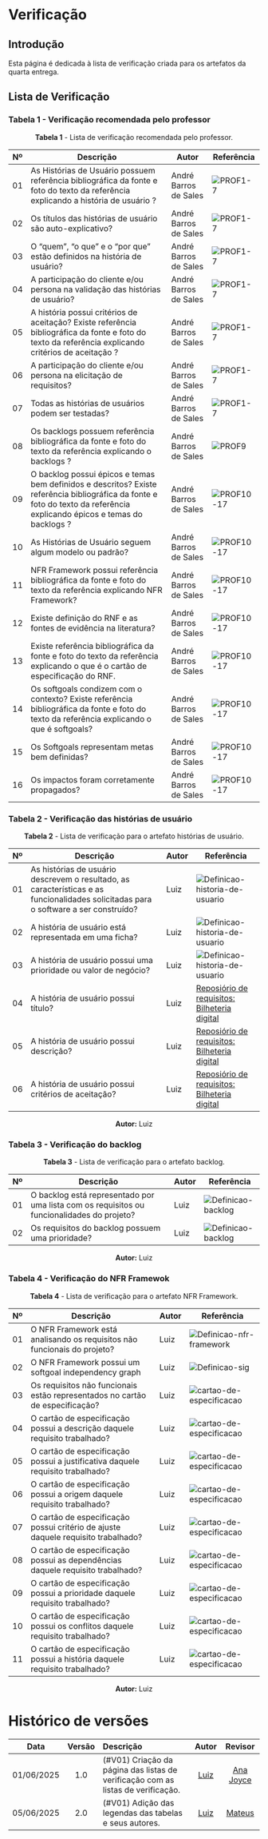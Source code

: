 # Verificação

## Introdução

Esta página é dedicada à lista de verificação criada para os artefatos da quarta entrega.

## Lista de Verificação

### Tabela 1 - Verificação recomendada pelo professor

<font><p style="text-align: center">**Tabela 1** - Lista de verificação recomendada pelo professor.</p></font>

| Nº  | Descrição                          | Autor                  | Referência                |
|-----|------------------------------------|------------------------|---------------------------|
| 01  | As Histórias de Usuário possuem referência bibliográfica da fonte e foto do texto da referência explicando a história de usuário ? | André Barros de Sales  |   ![PROF1-7](../images/verificacao-quarta-entrega/PROF1-7.png) |
| 02  | Os títulos das histórias de usuário são auto-explicativo? | André Barros de Sales  |   ![PROF1-7](../images/verificacao-quarta-entrega/PROF1-7.png)                         |
| 03  | O “quem”, “o que” e o “por que” estão definidos na história de usuário? | André Barros de Sales  |   ![PROF1-7](../images/verificacao-quarta-entrega/PROF1-7.png)                         |
| 04  | A participação do cliente e/ou persona na validação das histórias de usuário? | André Barros de Sales  |   ![PROF1-7](../images/verificacao-quarta-entrega/PROF1-7.png)                         |
| 05  | A história possui critérios de aceitação? Existe referência bibliográfica da fonte e foto do texto da referência explicando critérios de aceitação ? | André Barros de Sales  |   ![PROF1-7](../images/verificacao-quarta-entrega/PROF1-7.png)                         |
| 06  | A participação do cliente e/ou persona na elicitação de requisitos? | André Barros de Sales  |   ![PROF1-7](../images/verificacao-quarta-entrega/PROF1-7.png)                         |
| 07  | Todas as histórias de usuários podem ser testadas? | André Barros de Sales  |   ![PROF1-7](../images/verificacao-quarta-entrega/PROF1-7.png)                         |
| 08  | Os backlogs possuem referência bibliográfica da fonte e foto do texto da referência explicando o backlogs ? | André Barros de Sales  |   ![PROF9](../images/verificacao-quarta-entrega/PROF9.png)                         |
| 09  | O backlog possui épicos e temas bem definidos e descritos? Existe referência bibliográfica da fonte e foto do texto da referência explicando épicos e temas do backlogs ? | André Barros de Sales  |   ![PROF10-17](../images/verificacao-quarta-entrega/PROF10-17.png)                         |
| 10  | As Histórias de Usuário seguem algum modelo ou padrão? | André Barros de Sales  |   ![PROF10-17](../images/verificacao-quarta-entrega/PROF10-17.png)                         |
| 11  | NFR Framework possui referência bibliográfica da fonte e foto do texto da referência explicando NFR Framework?  | André Barros de Sales  |   ![PROF10-17](../images/verificacao-quarta-entrega/PROF10-17.png)                         |
| 12  | Existe definição do RNF e as fontes de evidência na literatura?  | André Barros de Sales  |   ![PROF10-17](../images/verificacao-quarta-entrega/PROF10-17.png)                         |
| 13  | Existe referência bibliográfica da fonte e foto do texto da referência explicando o que é o cartão de especificação do RNF.  | André Barros de Sales  |   ![PROF10-17](../images/verificacao-quarta-entrega/PROF10-17.png)                         |
| 14  | Os softgoals condizem com o contexto? Existe referência bibliográfica da fonte e foto do texto da referência explicando o que é softgoals?  | André Barros de Sales  |   ![PROF10-17](../images/verificacao-quarta-entrega/PROF10-17.png)                         |
| 15  | Os Softgoals representam metas bem definidas?  | André Barros de Sales  |   ![PROF10-17](../images/verificacao-quarta-entrega/PROF10-17.png)                         |
| 16  | Os impactos foram corretamente propagados?  | André Barros de Sales  |   ![PROF10-17](../images/verificacao-quarta-entrega/PROF10-17.png)                         |

### Tabela 2 - Verificação das histórias de usuário

<font><p style="text-align: center">**Tabela 2** - Lista de verificação para o artefato histórias de usuário.</p></font>

| Nº  | Descrição                          | Autor                  | Referência                |
|-----|------------------------------------|------------------------|---------------------------|
| 01  | As histórias de usuário descrevem o resultado, as características e as funcionalidades solicitadas para o software a ser construído? | Luiz  | ![Definicao-historia-de-usuario](../images/historias-de-usuario/definicao-historias-de-usuario.png) |
| 02  | A história de usuário está representada em uma ficha? | Luiz  | ![Definicao-historia-de-usuario](../images/historias-de-usuario/definicao-historias-de-usuario.png) |
| 03  | A história de usuário possui uma prioridade ou valor de negócio? | Luiz  | ![Definicao-historia-de-usuario](../images/historias-de-usuario/definicao-historias-de-usuario.png) |
| 04  | A história de usuário possui título? | Luiz  | [Reposiório de requisitos: Bilheteria digital](https://requisitos-de-software.github.io/2023.1-BilheteriaDigital/modelagem/agil/historia-de-usuario/) |
| 05  | A história de usuário possui descrição? | Luiz  | [Reposiório de requisitos: Bilheteria digital](https://requisitos-de-software.github.io/2023.1-BilheteriaDigital/modelagem/agil/historia-de-usuario/) |
| 06  | A história de usuário possui critérios de aceitação? | Luiz  | [Reposiório de requisitos: Bilheteria digital](https://requisitos-de-software.github.io/2023.1-BilheteriaDigital/modelagem/agil/historia-de-usuario/) |

<font><p style="text-align: center">**Autor:** Luiz  </p></font>

### Tabela 3 - Verificação do backlog

<font><p style="text-align: center">**Tabela 3** - Lista de verificação para o artefato backlog.</p></font>

| Nº  | Descrição                          | Autor                  | Referência                |
|-----|------------------------------------|------------------------|---------------------------|
| 01  | O backlog está representado por uma lista com os requisitos ou funcionalidades do projeto? | Luiz  | ![Definicao-backlog](../images/backlog/definicao-backlog.png) |
| 02  | Os requisitos do backlog possuem uma prioridade? | Luiz  | ![Definicao-backlog](../images/backlog/definicao-backlog.png)  |

<font><p style="text-align: center">**Autor:** Luiz  </p></font>

### Tabela 4 - Verificação do NFR Framewok

<font><p style="text-align: center">**Tabela 4** - Lista de verificação para o artefato NFR Framework.</p></font>

| Nº  | Descrição                          | Autor                  | Referência                |
|-----|------------------------------------|------------------------|---------------------------|
| 01  | O NFR Framework está analisando os requisitos não funcionais do projeto? | Luiz  | ![Definicao-nfr-framework](../images/nfr-framework/definicao-nfr-framework.png) |
| 02  | O NFR Framework possui um softgoal independency graph | Luiz  | ![Definicao-sig](../images/nfr-framework/definicao-sig.png) |
| 03  | Os requisitos não funcionais estão representados no cartão de especificação? | Luiz  | ![cartao-de-especificacao](../images/nfr-framework/cartao-especificacao.png) |
| 04  | O cartão de especificação possui a descrição daquele requisito trabalhado? | Luiz  | ![cartao-de-especificacao](../images/nfr-framework/cartao-especificacao.png) |
| 05  | O cartão de especificação possui a justificativa daquele requisito trabalhado? | Luiz  | ![cartao-de-especificacao](../images/nfr-framework/cartao-especificacao.png) |
| 06  | O cartão de especificação possui a origem daquele requisito trabalhado? | Luiz  | ![cartao-de-especificacao](../images/nfr-framework/cartao-especificacao.png) |
| 07  | O cartão de especificação possui critério de ajuste daquele requisito trabalhado? | Luiz  | ![cartao-de-especificacao](../images/nfr-framework/cartao-especificacao.png) |
| 08  | O cartão de especificação possui as dependências daquele requisito trabalhado? | Luiz  | ![cartao-de-especificacao](../images/nfr-framework/cartao-especificacao.png) |
| 09  | O cartão de especificação possui a prioridade daquele requisito trabalhado? | Luiz  | ![cartao-de-especificacao](../images/nfr-framework/cartao-especificacao.png) |
| 10  | O cartão de especificação possui os conflitos daquele requisito trabalhado? | Luiz  | ![cartao-de-especificacao](../images/nfr-framework/cartao-especificacao.png) |
| 11  | O cartão de especificação possui a história daquele requisito trabalhado? | Luiz  | ![cartao-de-especificacao](../images/nfr-framework/cartao-especificacao.png) |

<font><p style="text-align: center">**Autor:** Luiz  </p></font>

# Histórico de versões

| Data       | Versão | Descrição                                 | Autor                                      | Revisor                                     |
| :--------: | :----: | :---------------------------------------- | :----------------------------------------: | :----------------------------------------: |
| 01/06/2025 |  1.0   | (#V01) Criação da página das listas de verificação com as listas de verificação.| [Luiz](https://github.com/luizfaria1989)   | [Ana Joyce](https://github.com/anajoyceamorim) |
| 05/06/2025 |  2.0   | (#V01) Adição das legendas das tabelas e seus autores.| [Luiz](https://github.com/luizfaria1989)   | [Mateus](https://github.com/MVConsorte) |
